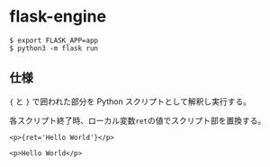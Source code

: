 # flask-engine

```
$ export FLASK_APP=app
$ python3 -m flask run
```

## 仕様

`{` と `}` で囲われた部分を Python スクリプトとして解釈し実行する。

各スクリプト終了時、ローカル変数`ret`の値でスクリプト部を置換する。

```
<p>{ret='Hello World'}</p>

<p>Hello World</p>
```

